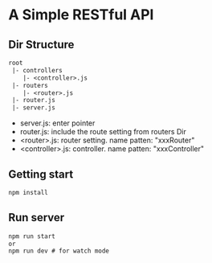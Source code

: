 # A Simple RESTful API

## Dir Structure

```txt
root
 |- controllers
    |- <controller>.js
 |- routers
    |- <router>.js
 |- router.js
 |- server.js
```

+ server.js: enter pointer
+ router.js: include the route setting from routers Dir
+ \<router>.js: router setting. name patten: "xxxRouter"
+ \<controller>.js: controller. name patten: "xxxController"

## Getting start

```cmd  
npm install
```

## Run server

```cmd
npm run start
or
npm run dev # for watch mode
```
